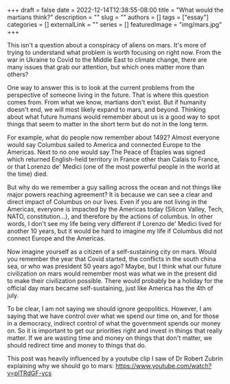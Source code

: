 +++ 
draft = false
date = 2022-12-14T12:38:55-08:00
title = "What would the martians think?"
description = ""
slug = ""
authors = []
tags = ["essay"]
categories = []
externalLink = ""
series = [] 
featuredImage = "img/mars.jpg"
+++




This isn't a question about a conspiracy of aliens on mars. It's more of trying to understand what problem is worth focusing on right now. From the war in Ukraine to Covid to the Middle East to climate change, there are many issues that grab our attention, but which ones matter more than others?

One way to answer this is to look at the current problems from the perspective of someone living in the future. That is where this question comes from. From what we know, martians don't exist. But if humanity doesn't end, we will most likely expand to mars, and beyond. Thinking about what future humans would remember about us is a good way to spot things that seem to matter in the short term but do not in the long term. 

For example, what do people now remember about 1492? Almost everyone would say Columbus sailed to America and connected Europe to the Americas. Next to no one would say The Peace of Étaples was signed which returned English-held territory in France other than Calais to France, or that Lorenzo de' Medici (one of the most powerful people in the world at the time) died. 

But why do we remember a guy sailing across the ocean and not things like major powers reaching agreement? It is because we can see a clear and direct impact of Columbus on our lives. Even if you are not living in the Americas, everyone is impacted by the Americas today (Silicon Valley, Tech, NATO, constitution…), and therefore by the actions of columbus. In other words, I don't see my life being very different if Lorenzo de' Medici lived for another 10 years, but it would be hard to imagine my life if Columbus did not connect Europe and the Americas. 

Now imagine yourself as a citizen of a self-sustaining city on mars. Would you remember the year that Covid started, the conflicts in the south china sea, or who was president 50 years ago? Maybe, but I think what our future civilization on mars would remember most was what we in the present did to make their civilization possible. There would probably be a holiday for the official day mars became self-sustaining, just like America has the 4th of july. 

To be clear, I am not saying we should ignore geopolitics. However, I am saying that we have control over what we spend our time on, and for those in a democracy, indirect control of what the government spends our money on. So it is important to get our priorities right and invest in things that really matter. If we are wasting time and money on things that don't matter, we should redirect time and money to things that do.

This post was heavily influenced by a youtube clip I saw of Dr Robert Zubrin explaining why we should go to mars: https://www.youtube.com/watch?v=plTRdGF-ycs





